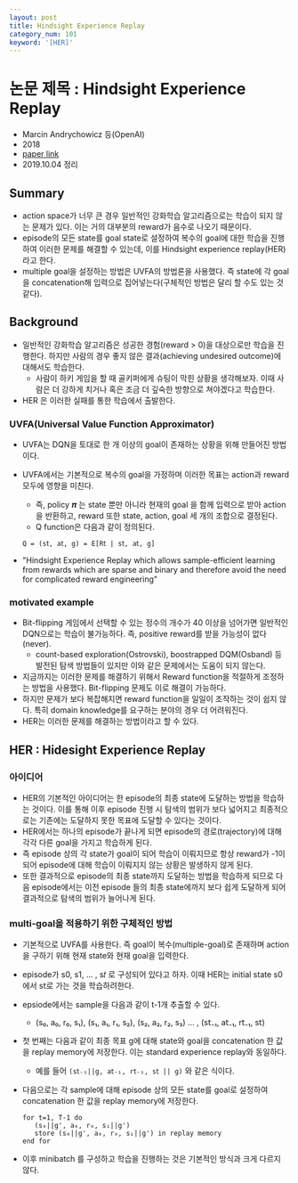 ```yaml
---
layout: post
title: Hindsight Experience Replay
category_num: 101
keyword: '[HER]'
---
```


# 논문 제목 : Hindsight Experience Replay

- Marcin Andrychowicz 등(OpenAI)
- 2018
- [paper link](<https://arxiv.org/abs/1707.01495>)
- 2019.10.04 정리

## Summary

- action space가 너무 큰 경우 일반적인 강화학습 알고리즘으로는 학습이 되지 않는 문제가 있다. 이는 거의 대부분의 reward가 음수로 나오기 때문이다.
- episode의 모든 state를 goal state로 설정하여 복수의 goal에 대한 학습을 진행하여 이러한 문제를 해결할 수 있는데, 이를 Hindsight experience replay(HER)라고 한다.
- multiple goal을 설정하는 방법은 UVFA의 방법론을 사용했다. 즉 state에 각 goal을 concatenation해 입력으로 집어넣는다(구체적인 방법은 달리 할 수도 있는 것 같다).

## Background

- 일반적인 강화학습 알고리즘은 성공한 경험(reward > 0)을 대상으로만 학습을 진행한다. 하지만 사람의 경우 좋지 않은 결과(achieving undesired outcome)에 대해서도 학습한다.
  - 사람이 하키 게임을 할 때 골키퍼에게 슈팅이 막힌 상황을 생각해보자. 이때 사람은 더 강하게 치거나 혹은 조금 더 깊숙한 방향으로 쳐야겠다고 학습한다.
- HER 은 이러한 실패를 통한 학습에서 출발한다.

### UVFA(Universal Value Function Approximator)

- UVFA는 DQN을 토대로 한 개 이상의 goal이 존재하는 상황을 위해 만들어진 방법이다.
- UVFA에서는 기본적으로 복수의 goal을 가정하며 이러한 목표는 action과 reward 모두에 영향을 미친다.
  - 즉, policy 𝝅 는 state 뿐만 아니라 현재의 goal 을 함께 입력으로 받아 action을 반환하고, reward 또한 state, action, goal 세 개의 조합으로 결정된다.
  - Q function은 다음과 같이 정의된다.

  `Q = (s𝗍, a𝗍, g) = E[R𝗍 | s𝗍, a𝗍, g]`

- "Hindsight Experience Replay which allows sample-efficient learning from rewards which are sparse and binary and therefore avoid the need for complicated reward engineering"

### motivated example

- Bit-flipping 게임에서 선택할 수 있는 정수의 개수가 40 이상을 넘어가면 일반적인 DQN으로는 학습이 불가능하다. 즉, positive reward를 받을 가능성이 없다(never).
  - count-based exploration(Ostrovski), boostrapped DQM(Osband) 등 발전된 탐색 방법들이 있지만 이와 같은 문제에서는 도움이 되지 않는다.
- 지금까지는 이러한 문제를 해결하기 위해서 Reward function을 적절하게 조정하는 방법을 사용했다. Bit-flipping 문제도 이로 해결이 가능하다.
- 하지만 문제가 보다 복잡해지면 reward function을 일일이 조작하는 것이 쉽지 않다. 특히 domain knowledge를 요구하는 분야의 경우 더 어려워진다.
- HER는 이러한 문제를 해결하는 방법이라고 할 수 있다.

## HER : Hidesight Experience Replay

### 아이디어

- HER의 기본적인 아이디어는 한 episode의 최종 state에 도달하는 방법을 학습하는 것이다. 이를 통해 이후 episode 진행 시 탐색의 범위가 보다 넓어지고 최종적으로는 기존에는 도달하지 못한 목표에 도달할 수 있다는 것이다.
- HER에서는 하나의 episode가 끝나게 되면 episode의 경로(trajectory)에 대해 각각 다른 goal을 가지고 학습하게 된다.
- 즉 episode 상의 각 state가 goal이 되어 학습이 이뤄지므로 항상 reward가 -1이 되어 episode에 대해 학습이 이뤄지지 않는 상황은 발생하지 않게 된다.
- 또한 결과적으로 episode의 최종 state까지 도달하는 방법을 학습하게 되므로 다음 episode에서는 이전 episode 들의 최종 state에까지 보다 쉽게 도달하게 되어 결과적으로 탐색의 범위가 늘어나게 된다.

### multi-goal을 적용하기 위한 구체적인 방법

- 기본적으로 UVFA를 사용한다. 즉 goal이 복수(multiple-goal)로 존재하며 action을 구하기 위해 현재 state와 현재 goal을 입력한다.
- episode가 s0, s1, ... , s𝑡 로 구성되어 있다고 하자. 이때 HER는 initial state s0에서 s𝗍로 가는 것을 학습하려한다.
- epsiode에서는 sample을 다음과 같이 t-1개 추출할 수 있다.
  - (s₀, a₀, r₀, s₁), (s₁, a₁, r₁, s₂), (s₂, a₂, r₂, s₃) ... , (s𝗍₋₁, a𝗍₋₁, r𝗍₋₁, s𝗍)
- 첫 번째는 다음과 같이 최종 목표 g에 대해 state와 goal을 concatenation 한 값을 replay memory에 저장한다. 이는 standard experience replay와 동일하다.
  - 예를 들어 `(s𝗍₋₁||g, a𝗍₋₁, r𝗍₋₁, s𝗍 || g)` 와 같은 식이다.
- 다음으로는 각 sample에 대해 episode 상의 모든 state를 goal로 설정하여 concatenation 한 값을 replay memory에 저장한다.

  ```sudo
  for t=1, T-1 do
     (s₀||g', a₀, r₀, s₁||g')
     store (s₀||g', a₀, r₀, s₁||g') in replay memory
  end for
  ```

- 이후 minibatch 를 구성하고 학습을 진행하는 것은 기본적인 방식과 크게 다르지 않다.
